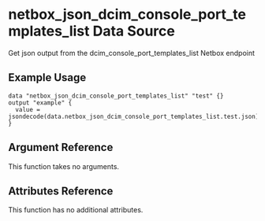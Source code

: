 # netbox\_json\_dcim\_console\_port\_templates\_list Data Source

Get json output from the dcim_console_port_templates_list Netbox endpoint

## Example Usage

```hcl
data "netbox_json_dcim_console_port_templates_list" "test" {}
output "example" {
  value = jsondecode(data.netbox_json_dcim_console_port_templates_list.test.json)
}
```

## Argument Reference

This function takes no arguments.

## Attributes Reference

This function has no additional attributes.

